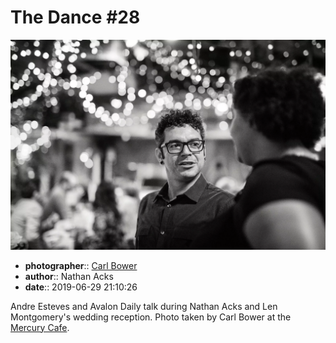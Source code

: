 # The Dance \#28

![Andre Esteves and Avalon Daily talk](assets/2019-06-29-set-4-the-dance-28.webp)

* **photographer**:: [Carl Bower](https://carlbowerphotos.com)  
* **author**:: Nathan Acks  
* **date**:: 2019-06-29 21:10:26

Andre Esteves and Avalon Daily talk during Nathan Acks and Len Montgomery's wedding reception. Photo taken by Carl Bower at the [Mercury Cafe](http://mercurycafe.com).
